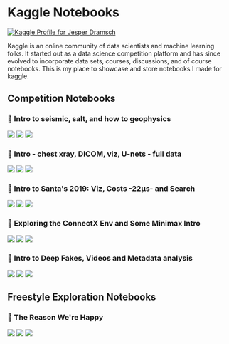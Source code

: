 # Kaggle Notebooks
[![Kaggle Profile for Jesper Dramsch](https://img.shields.io/badge/kaggle-jesperdramsch-blue)](https://www.kaggle.com/jesperdramsch/notebooks)

Kaggle is an online community of data scientists and machine learning folks. It started out as a data science competition platform and has since evolved to incorporate data sets, courses, discussions, and of course notebooks. This is my place to showcase and store notebooks I made for kaggle.

## Competition Notebooks

### 🥇 Intro to seismic, salt, and how to geophysics
[![](https://img.shields.io/badge/view-notebook-orange)](notebooks-competition/intro-to-seismic-salt-and-how-to-geophysics.ipynb) [![](https://img.shields.io/badge/open-colab-yellow)](https://colab.research.google.com/github/jesperdramsch/kaggle-notebooks/notebooks-competition/intro-to-seismic-salt-and-how-to-geophysics.ipynb) [![](https://img.shields.io/badge/kaggle-notebook-blue)](https://www.kaggle.com/jesperdramsch/intro-to-seismic-salt-and-how-to-geophysics) 

### 🥇 Intro - chest xray, DICOM, viz, U-nets - full data
[![](https://img.shields.io/badge/view-notebook-orange)](notebooks-competition/intro-chest-xray-dicom-viz-u-nets-full-data.ipynb) [![](https://img.shields.io/badge/open-colab-yellow)](https://colab.research.google.com/github/jesperdramsch/kaggle-notebooks/notebooks-competition/intro-chest-xray-dicom-viz-u-nets-full-data.ipynb) [![](https://img.shields.io/badge/kaggle-notebook-blue)](https://www.kaggle.com/jesperdramsch/intro-chest-xray-dicom-viz-u-nets-full-data) 

### 🥈 Intro to Santa's 2019: Viz, Costs -22μs- and Search
[![](https://img.shields.io/badge/view-notebook-orange)](notebooks-competition/intro-to-santa-s-2019-viz-costs-22-s-and-search.ipynb) [![](https://img.shields.io/badge/open-colab-yellow)](https://colab.research.google.com/github/jesperdramsch/kaggle-notebooks/notebooks-competition/intro-to-santa-s-2019-viz-costs-22-s-and-search.ipynb) [![](https://img.shields.io/badge/kaggle-notebook-blue)](https://www.kaggle.com/jesperdramsch/intro-to-santa-s-2019-viz-costs-22-s-and-search) 

### 🥈 Exploring the ConnectX Env and Some Minimax Intro
[![](https://img.shields.io/badge/view-notebook-orange)](notebooks-competition/intro-to-connextx-env-and-minimax.ipynb) [![](https://img.shields.io/badge/open-colab-yellow)](https://colab.research.google.com/github/jesperdramsch/kaggle-notebooks/notebooks-competition/intro-to-connextx-env-and-minimax.ipynb) [![](https://img.shields.io/badge/kaggle-notebook-blue)](https://www.kaggle.com/jesperdramsch/intro-to-connextx-env-and-minimax) 

### 🥈 Intro to Deep Fakes, Videos and Metadata analysis
[![](https://img.shields.io/badge/view-notebook-orange)](notebooks-competition/intro-to-deep-fakes-videos-and-metadata-eda.ipynb) [![](https://img.shields.io/badge/open-colab-yellow)](https://colab.research.google.com/github/jesperdramsch/kaggle-notebooks/notebooks-competition/intro-to-deep-fakes-videos-and-metadata-eda.ipynb) [![](https://img.shields.io/badge/kaggle-notebook-blue)](https://www.kaggle.com/jesperdramsch/intro-to-deep-fakes-videos-and-metadata-eda) 

## Freestyle Exploration Notebooks
### 🥉 The Reason We're Happy
[![](https://img.shields.io/badge/view-notebook-orange)](notebooks-freestyle/the-reason-we-re-happy.ipynb) [![](https://img.shields.io/badge/open-colab-yellow)](https://colab.research.google.com/github/jesperdramsch/kaggle-notebooks/notebooks-freestyle/the-reason-we-re-happy.ipynb) [![](https://img.shields.io/badge/kaggle-notebook-blue)](https://www.kaggle.com/jesperdramsch/the-reason-we-re-happy) 
